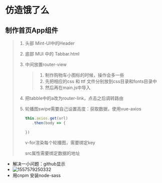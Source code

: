 # 仿造饿了么

## 制作首页App组件

> 1. 头部 Mint-UI中的Header
>
> 2. 底部 MUI 中的 Tabbar.html
>
> 3. 中间放置router-view
>
>    > 1. 制作购物车小图标的时候，操作会多一些
>    > 2. 先把相应的css 和 ttf 文件分别放到css目录和fonts目录中
>    > 3. 然后再在main.js中导入
>
> 4. 把tabble中的a改为router-link，点击之后调转路由
>
> 5. 轮播图swipe需要自己设置高度：获取数据，使用vue-axios 
>
>    ```js
>    this.axios.get(url)
>    	.then(body => {
>        
>    })
>    ```
>
>    v-for渲染每个轮播图，需要绑定key
>
>    src属性需要绑定数据的地址

- 解决一小问题：github显示
- ![1557579250332](/images/1557579250332.png)
- 用cnpm 安装node-sass


